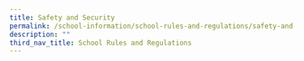 ```yaml
---
title: Safety and Security
permalink: /school-information/school-rules-and-regulations/safety-and-security
description: ""
third_nav_title: School Rules and Regulations
---
```

